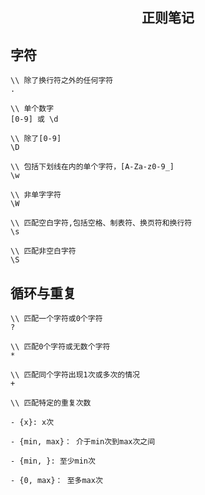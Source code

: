 <h2 align="center">正则笔记</h2>

## 字符

```
\\ 除了换行符之外的任何字符
.

\\ 单个数字
[0-9] 或 \d

\\ 除了[0-9]
\D

\\ 包括下划线在内的单个字符，[A-Za-z0-9_]
\w

\\ 非单字字符
\W

\\ 匹配空白字符,包括空格、制表符、换页符和换行符
\s

\\ 匹配非空白字符
\S
```

## 循环与重复

```
\\ 匹配一个字符或0个字符
?

\\ 匹配0个字符或无数个字符
*

\\ 匹配同个字符出现1次或多次的情况
+

\\ 匹配特定的重复次数

- {x}: x次

- {min, max}： 介于min次到max次之间

- {min, }: 至少min次

- {0, max}： 至多max次
```
